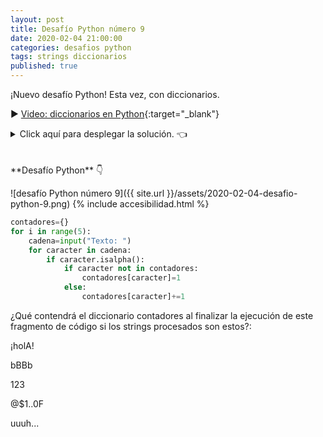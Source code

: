 ```yaml
---
layout: post
title: Desafío Python número 9
date: 2020-02-04 21:00:00
categories: desafios python
tags: strings diccionarios
published: true
---
```


¡Nuevo desafío Python! Esta vez, con diccionarios.

▶️ [Video: diccionarios en Python](https://youtu.be/ymaBXPjiaPY){:target="_blank"}

<details><summary>Click aquí para desplegar la solución. 👈</summary>
<br />  
<br />Respuesta: {'h':2, 'o':1, 'l':1, 'A':1, 'b':2, 'B':2, 'F':1, 'u':3}  
<br />
<br />✏️ Explicación: El algoritmo solicita al usuario 5 strings y, por cada carácter de cada string, si se trata de una letra, verifica si no se encuentra en el diccionario, en cuyo caso la agrega con el valor 1 y, si se encuentra, le suma 1.
<br />
<div markdown="1">💻 [Código ejecutable](https://jdoodle.com/a/3pW5){:target="_blank"}
  </div>
<br />
<div markdown="1">![Solución al desafío]({{ site.url }}/assets/2020-02-04-desafio-python-9-solucion.png)
  </div></details>

<br />
<br />
**Desafío Python** 👇

![desafío Python número 9]({{ site.url }}/assets/2020-02-04-desafio-python-9.png)
{% include accesibilidad.html %}
```python
contadores={}
for i in range(5):
    cadena=input("Texto: ")
    for caracter in cadena:
        if caracter.isalpha():
            if caracter not in contadores:
                contadores[caracter]=1
            else:
                contadores[caracter]+=1
```

¿Qué contendrá el diccionario contadores al finalizar la ejecución de este fragmento de código si los strings procesados son estos?:

¡holA!

bBBb

123

@$1..0F

uuuh...
</div></details>
